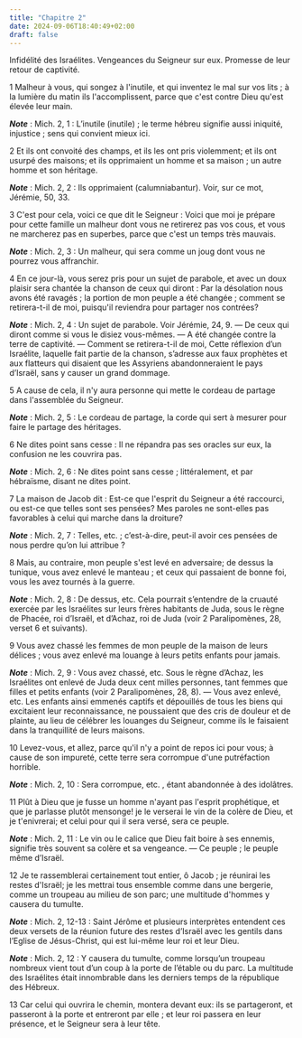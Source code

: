 ```yaml
---
title: "Chapitre 2"
date: 2024-09-06T18:40:49+02:00
draft: false
---
```



Infidélité des Israélites.
Vengeances du Seigneur sur eux.
Promesse de leur retour de captivité.


1 Malheur à vous, qui songez à l'inutile, et qui inventez le mal sur vos lits ; à la lumière du matin ils l'accomplissent, parce que c'est contre Dieu qu'est élevée leur main.

***Note*** :  Mich. 2, 1 : L’inutile (inutile) ; le terme hébreu signifie aussi iniquité, injustice ; sens qui convient mieux ici.

2 Et ils ont convoité des champs, et ils les ont pris violemment; et ils ont usurpé des maisons; et ils opprimaient un homme et sa maison ; un autre homme et son héritage.

***Note*** :  Mich. 2, 2 : Ils opprimaient (calumniabantur). Voir, sur ce mot, Jérémie, 50, 33.

3 C'est pour cela, voici ce que dit le Seigneur : Voici que moi je prépare pour cette famille un malheur dont vous ne retirerez pas vos cous, et vous ne marcherez pas en superbes, parce que c'est un temps très mauvais.

***Note*** :  Mich. 2, 3 : Un malheur, qui sera comme un joug dont vous ne pourrez vous affranchir.

4 En ce jour-là, vous serez pris pour un sujet de parabole, et avec un doux plaisir sera chantée la chanson de ceux qui diront : Par la désolation nous avons été ravagés ; la portion de mon peuple a été changée ; comment se retirera-t-il de moi, puisqu'il reviendra pour partager nos contrées?

***Note*** :  Mich. 2, 4 : Un sujet de parabole. Voir Jérémie, 24, 9. ― De ceux qui diront comme si vous le disiez vous-mêmes. ― A été changée contre la terre de captivité. ― Comment se retirera-t-il de moi, Cette réflexion d’un Israélite, laquelle fait partie de la chanson, s’adresse aux faux prophètes et aux flatteurs qui disaient que les Assyriens abandonneraient le pays d’Israël, sans y causer un grand dommage.


5 A cause de cela, il n'y aura personne qui mette le cordeau de partage dans l'assemblée du Seigneur.

***Note*** :  Mich. 2, 5 : Le cordeau de partage, la corde qui sert à mesurer pour faire le partage des héritages.


6 Ne dites point sans cesse : Il ne répandra pas ses oracles sur eux, la confusion ne les couvrira pas.

***Note*** :  Mich. 2, 6 : Ne dites point sans cesse ; littéralement, et par hébraïsme, disant ne dites point.

7 La maison de Jacob dit : Est-ce que l'esprit du Seigneur a été raccourci, ou est-ce que telles sont ses pensées? Mes paroles ne sont-elles pas favorables à celui qui marche dans la droiture?

***Note*** :  Mich. 2, 7 : Telles, etc. ; c’est-à-dire, peut-il avoir ces pensées de nous perdre qu’on lui attribue ?


8 Mais, au contraire, mon peuple s'est levé en adversaire; de dessus la tunique, vous avez enlevé le manteau ; et ceux qui passaient de bonne foi, vous les avez tournés à la guerre.

***Note*** :  Mich. 2, 8 : De dessus, etc. Cela pourrait s’entendre de la cruauté exercée par les Israélites sur leurs frères habitants de Juda, sous le règne de Phacée, roi d’Israël, et d’Achaz, roi de Juda (voir 2 Paralipomènes, 28, verset 6 et suivants).

9 Vous avez chassé les femmes de mon peuple de la maison de leurs délices ; vous avez enlevé ma louange à leurs petits enfants pour jamais.

***Note*** :  Mich. 2, 9 : Vous avez chassé, etc. Sous le règne d’Achaz, les Israélites ont enlevé de Juda deux cent milles personnes, tant femmes que filles et petits enfants (voir 2 Paralipomènes, 28, 8). ― Vous avez enlevé, etc. Les enfants ainsi emmenés captifs et dépouillés de tous les biens qui excitaient leur reconnaissance, ne poussaient que des cris de douleur et de plainte, au lieu de célébrer les louanges du Seigneur, comme ils le faisaient dans la tranquillité de leurs maisons.


10 Levez-vous, et allez, parce qu'il n'y a point de repos ici pour vous; à cause de son impureté, cette terre sera corrompue d'une putréfaction horrible.

***Note*** :  Mich. 2, 10 : Sera corrompue, etc. , étant abandonnée à des idolâtres.

11 Plût à Dieu que je fusse un homme n'ayant pas l'esprit prophétique, et que je parlasse plutôt mensonge! je le verserai le vin de la colère de Dieu, et je t'enivrerai; et celui pour qui il sera versé, sera ce peuple.

***Note*** :  Mich. 2, 11 : Le vin ou le calice que Dieu fait boire à ses ennemis, signifie très souvent sa colère et sa vengeance. ― Ce peuple ; le peuple même d’Israël.


12 Je te rassemblerai certainement tout entier, ô Jacob ; je réunirai les restes d'Israël; je les mettrai tous ensemble comme dans une bergerie, comme un troupeau au milieu de son parc; une multitude d'hommes y causera du tumulte.

***Note*** :  Mich. 2, 12-13 : Saint Jérôme et plusieurs interprètes entendent ces deux versets de la réunion future des restes d’Israël avec les gentils dans l’Eglise de Jésus-Christ, qui est lui-même leur roi et leur Dieu.

***Note*** :  Mich. 2, 12 : Y causera du tumulte, comme lorsqu’un troupeau nombreux vient tout d’un coup à la porte de l’étable ou du parc. La multitude des Israélites était innombrable dans les derniers temps de la république des Hébreux.

13 Car celui qui ouvrira le chemin, montera devant eux: ils se partageront, et passeront à la porte et entreront par elle ; et leur roi passera en leur présence, et le Seigneur sera à leur tête.

